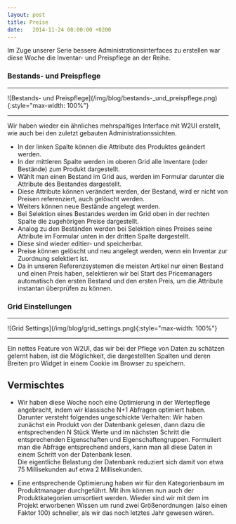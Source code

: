 ```yaml
---
layout: post
title: Preise
date:   2014-11-24 08:00:00 +0200
---
```


Im Zuge unserer Serie bessere Administrationsinterfaces zu
erstellen war diese Woche die Inventar- und Preispflege an der Reihe.

### Bestands- und Preispflege

<hr/>
![Bestands- und Preispflege](/img/blog/bestands-_und_preispflege.png){:style="max-width: 100%"}
<hr/>

Wir haben wieder ein ähnliches mehrspaltiges Interface mit W2UI
erstellt, wie auch bei den zuletzt gebauten Administrationssichten.

-   In der linken Spalte können die Attribute des Produktes
    geändert werden.
-   In der mittleren Spalte werden im oberen Grid alle Inventare
    (oder Bestände) zum Produkt dargestellt.
-   Wählt man einen Bestand im Grid aus, werden im Formular darunter die
    Attribute des Bestandes dargestellt.
-   Diese Attribute können verändert werden, der Bestand, wird er nicht
    von Preisen referenziert, auch gelöscht werden.
-   Weiters können neue Bestände angelegt werden.
-   Bei Selektion eines Bestandes werden im Grid oben in der rechten
    Spalte die zugehörigen Preise dargestellt.
-   Analog zu den Beständen werden bei Selektion eines Preises seine
    Attribute im Formular unten in der dritten Spalte dargestellt.
-   Diese sind wieder editier- und speicherbar.
-   Preise können gelöscht und neu angelegt werden, wenn ein Inventar
    zur Zuordnung selektiert ist.
-   Da in unseren Referenzsystemen die meisten Artikel nur einen Bestand
    und einen Preis haben, selektieren wir bei Start des Pricemanagers
    automatisch den ersten Bestand und den ersten Preis, um die
    Attribute instantan überprüfen zu können.

### Grid Einstellungen

<hr/>
![Grid Settings](/img/blog/grid_settings.png){:style="max-width: 100%"}
<hr/>

Ein nettes Feature von W2UI, das wir bei der Pflege von Daten zu
schätzen gelernt haben, ist die Möglichkeit, die dargestellten Spalten
und deren Breiten pro Widget in einem Cookie im Browser zu speichern.

Vermischtes
-----------

-   Wir haben diese Woche noch eine Optimierung in der Wertepflege
    angebracht, indem wir klassische N+1 Abfragen optimiert haben.
    Darunter versteht folgendes ungeschickte Verhalten: Wir haben
    zunächst ein Produkt von der Datenbank gelesen, dann dazu die
    entsprechenden N Stück Werte und im nächsten Schritt die
    entsprechenden Eigenschaften und Eigenschaftengruppen. Formuliert
    man die Abfrage entsprechend anders, kann man all diese Daten in
    einem Schritt von der Datenbank lesen.<br/>
    Die eigentliche Belastung der Datenbank reduziert sich damit von
    etwa 75 Millisekunden auf etwa 2 Millisekunden.

-   Eine entsprechende Optimierung haben wir für den Kategorienbaum im
    Produktmanager durchgeführt. Mit ihm können nun auch der
    Produktkategorien umsortiert werden. Wieder sind wir mit dem im
    Projekt erworbenen Wissen um rund zwei Größenordnungen (also einen
    Faktor 100) schneller, als wir das noch letztes Jahr gewesen wären.